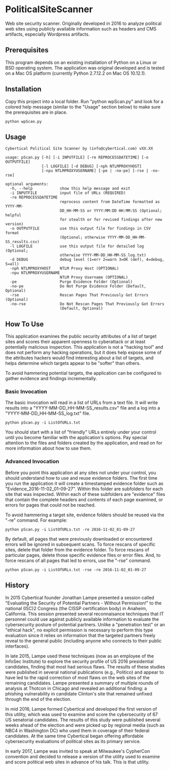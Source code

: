 # PoliticalSiteScanner
Web site security scanner.  Originally developed in 2016 to analyze political web sites using publicly available information such as headers and CMS artifacts, especially Wordpress artifacts.

## Prerequisites

This program depends on an existing installation of Python on a Linux or BSD operating system.  The application was original developed and is tested on a Mac OS platform (currently Python 2.7.12.2 on Mac OS 10.12.1).     

## Installation

Copy this project into a local folder.  Run "python wpScan.py" and look for a colored help message (similar to the "Usage" section below) to make sure the prerequisites are in place.   

    python wpScan.py

## Usage

    Cybertical Political Site Scanner by (info@cybertical.com) vXX.XX

    usage: pScan.py [-h] [-i INPUTFILE] [-re REPROCESSDATETIME] [-o OUTPUTFILE]
                    [-l LOGFILE] [-d DEBUG] [-nph NTLMPROXYHOST]
                    [-npu NTLMPROXYUSERNAME] [-pe | -no-pe] [-rse | -no-rse]

    optional arguments:
      -h, --help            show this help message and exit
      -i INPUTFILE          input file of URLs (REQUIRED)
      -re REPROCESSDATETIME
                            reprocess content from DateTime formatted as YYYY-MM-
                            DD_HH-MM-SS or YYYY:MM:DD HH:MM:SS (Optional; helpful
                            for stealth or for revised findings after new version)
      -o OUTPUTFILE         use this output file for findings in CSV format
                            (Optional; otherwise YYYY-MM-DD_HH-MM-SS_results.csv)
      -l LOGFILE            use this output file for detailed log (Optional;
                            otherwise YYYY-MM-DD_HH-MM-SS_log.txt)
      -d DEBUG              debug level (1=err 2=warn 3=OK (def), 4=debug, 5=all)
      -nph NTLMPROXYHOST    NTLM Proxy Host (OPTIONAL)
      -npu NTLMPROXYUSERNAME
                            NTLM Proxy Username (OPTIONAL)
      -pe                   Purge Evidence Folder (Optional)
      -no-pe                Do Not Purge Evidence Folder (Default, Optional)
      -rse                  Rescan Pages That Previously Got Errors (Optional)
      -no-rse               Do Not Rescan Pages That Previously Got Errors
                            (Default, Optional)

## How To Use

This application examines the public security attributes of a list of target sites and scores their apparent openness to cyberattack or at least potentially malicious inspection.  This application is not a "hacking tool" and does not perform any hacking operations, but it does help expose some of the attributes hackers would find interesting about a list of targets, and helps determine which targets appear to be "softer" than others.  

To avoid hammering potential targets, the application can be configured to gather evidence and findings incrementally.   

### Basic Invocation

The basic invocation will read in a list of URLs from a text file.  It will write results into a "YYYY-MM-DD_HH-MM-SS_results.csv" file and a log into a "YYYY-MM-DD_HH-MM-SS_log.txt" file.  

    python pScan.py -i ListOfURLs.txt

You should start with a list of "friendly" URLs entirely under your control until you become familiar with the application's options.  Pay special attention to the files and folders created by the application, and read on for more information about how to use them.

### Advanced Invocation

Before you point this application at any sites not under your control, you should understand how to use and reuse evidence folders.  The first time you run the application it will create a timestamped evidence folder such as "Evidence_2016-11-02_01-09-27".  Within this folder are subfolders for each site that was inspected.  Within each of these subfolders are "evidence" files that contain the complete headers and contents of each page examined, or errors for pages that could not be reached.  

To avoid hammering a target site, evidence folders should be reused via the "-re" command.  For example:

    python pScan.py -i ListOfURLs.txt -re 2016-11-02_01-09-27
    
By default, all pages that were previously downloaded or encountered errors will be ignored in subsequent scans.  To force rescans of specific sites, delete that folder from the evidence folder.  To force rescans of particular pages, delete those specific evidence files or error files.  And, to force rescans of all pages that led to errors, use the "-rse" command.      

    python pScan.py -i ListOfURLs.txt -rse -re 2016-11-02_01-09-27

## History

In 2015 Cybertical founder Jonathan Lampe presented a session called "Evaluating the Security of Potential Partners - Without Permission!" to the national (ISC)2 Congress (the CISSP certification body) in Anaheim, California.  This session presented several reconnaisance techniques that IT personnel could use against publicly available information to evaluate the cybersecurity posture of potential partners.  Unlike a "penetration test" or an "ethical hack", no explicit permission is necessary to perform this type evaluation since it relies on information that the targeted partners freely reveal to the general public (including anyone who connects to their public interfaces).  

In late 2015, Lampe used these techniques (now as an employee of the InfoSec Institute) to explore the security profile of US 2016 presidential candidates, finding that most had serious flaws.  The results of these studies were published in several national publications (e.g., Politico) and appear to have led to the rapid correction of most flaws on the web sites of the remaining candidates.  Lampe presented a summary of multiple rounds of analysis at Thotcon in Chicago and revealed an additional finding: a phishing vulnerability in candidate Clinton's site that remained unfixed through the end of the election.  

In mid 2016, Lampe formed Cybertical and developed the first version of this utility, which was used to examine and score the cybersecurity of 67 US senatorial candidates.  The results of this study were published several weeks ahead of the election and were picked up by regional media (such as NBC4 in Washington DC) who used them in coverage of their federal candidates.  At the same time Cybertical began offering affordable cybersecurity evaluations of political sites as its primary service.  

In early 2017, Lampe was invited to speak at Milwaukee's CypherCon convention and decided to release a version of the utility used to examine and score political web sites in advance of his talk.  This is that utility.  

